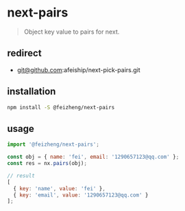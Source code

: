 # next-pairs
> Object key value to pairs for next.

## redirect
- git@github.com:afeiship/next-pick-pairs.git

## installation
```bash
npm install -S @feizheng/next-pairs
```

## usage
```js
import '@feizheng/next-pairs';

const obj = { name: 'fei', email: '1290657123@qq.com' };
const res = nx.pairs(obj);

// result
[
  { key: 'name', value: 'fei' },
  { key: 'email', value: '1290657123@qq.com' }
];
```
